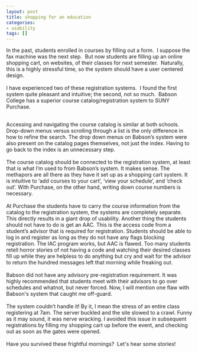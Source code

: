```yaml
---
layout: post
title: shopping for an education
categories:
- usability
tags: []
---
```

In the past, students enrolled in courses by filling out a form.  I suppose the fax machine was the next step.  But now students are filling up an online shopping cart, on websites, of their classes for next semester.  Naturally, this is a highly stressful time, so the system should have a user centered design.
<br /><br />
I have experienced two of these registration systems.  I found the first system quite pleasant and intuitive; the second, not so much.  Babson College has a superior course catalog/registration system to SUNY Purchase.
<br /><br />
<!--more-->

Accessing and navigating the course catalog is similar at both schools. Drop-down menus versus scrolling through a list is the only difference in how to refine the search. The drop down menus on Babson’s system were also present on the catalog pages themselves, not just the index. Having to go back to the index is an unnecessary step.
<br /><br />
The course catalog should be connected to the registration system, at least that is what I’m used to from Babson’s system. It makes sense. The methapors are all there as they have it set up as a shopping cart system. It is intuitive to ‘add courses to your cart’, ‘view your schedule’, and ‘check out’. With Purchase, on the other hand, writing down course numbers is necessary.
<br /><br />
At Purchase the students have to carry the course information from the catalog to the registration system, the systems are completely separate. This directly results in a giant drop of usability. Another thing the students should not have to do is get an AAC. This is the access code from a student’s advisor that is required for registration. Students should be able to log in and register as long as they do not have any flags blocking registration. The IAC program works, but AAC is flawed. Too many students retell horror stories of not having a code and watching their desired classes fill up while they are helpless to do anything but cry and wait for the advisor to return the hundred messages left that morning while freaking out.
<br /><br />
Babson did not have any advisory pre-registration requirement. It was highly recommended that students meet with their advisors to go over schedules and whatnot, but never forced. Now, I will mention one flaw with Babson's system that caught me off-guard.
<br /><br />
The system couldn’t handle it! By it, I mean the stress of an entire class registering at 7am. The server buckled and the site slowed to a crawl. Funny as it may sound, it was nerve wracking. I avoided this issue in subsequent registrations by filling my shopping cart up before the event, and checking out as soon as the gates were opened.
<br /><br />
Have you survived these frightful mornings?  Let's hear some stories!
